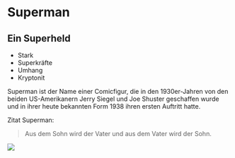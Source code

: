 # Superman

## Ein Superheld

* Stark
* Superkräfte 
* Umhang 
* Kryptonit

Superman ist der Name einer Comicfigur, die in den 1930er-Jahren von den beiden US-Amerikanern Jerry Siegel und Joe Shuster geschaffen wurde und in ihrer heute bekannten Form 1938 ihren ersten Auftritt hatte. 

Zitat Superman: 

> Aus dem Sohn wird der Vater und aus dem Vater wird der Sohn.

<img src="https://cdn.pixabay.com/photo/2018/12/19/14/50/superman-3884206_960_720.png"/>